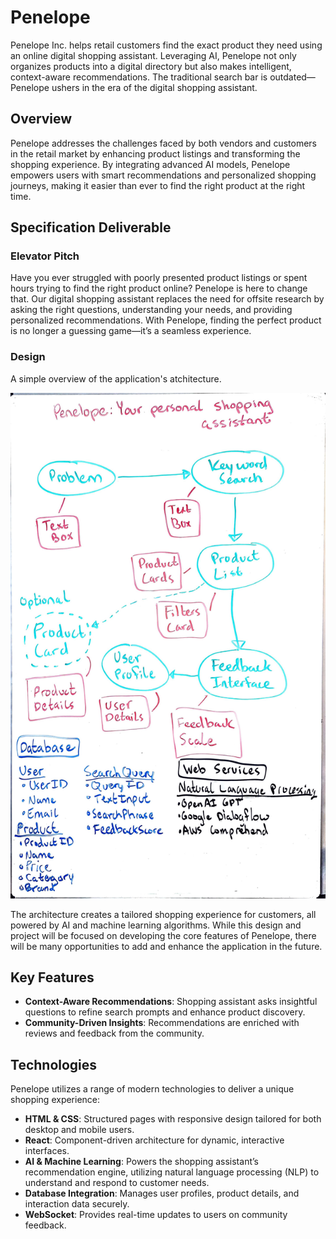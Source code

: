 # Penelope

Penelope Inc. helps retail customers find the exact product they need using an online digital shopping assistant. Leveraging AI, Penelope not only organizes products into a digital directory but also makes intelligent, context-aware recommendations. The traditional search bar is outdated—Penelope ushers in the era of the digital shopping assistant.

## Overview

Penelope addresses the challenges faced by both vendors and customers in the retail market by enhancing product listings and transforming the shopping experience. By integrating advanced AI models, Penelope empowers users with smart recommendations and personalized shopping journeys, making it easier than ever to find the right product at the right time.

## Specification Deliverable

### Elevator Pitch

Have you ever struggled with poorly presented product listings or spent hours trying to find the right product online? Penelope is here to change that. Our digital shopping assistant replaces the need for offsite research by asking the right questions, understanding your needs, and providing personalized recommendations. With Penelope, finding the perfect product is no longer a guessing game—it’s a seamless experience.

### Design
A simple overview of the application's atchitecture.

![A website design flow chart on a whiteboard](2024-08-29_PenelopeApplicationDesign.jpg)

The architecture creates a tailored shopping experience for customers, all powered by AI and machine learning algorithms. While this design and project will be focused on developing the core features of Penelope, there will be many opportunities to add and enhance the application in the future.

## Key Features

- **Context-Aware Recommendations**: Shopping assistant asks insightful questions to refine search prompts and enhance product discovery.
- **Community-Driven Insights**: Recommendations are enriched with reviews and feedback from the community.

## Technologies

Penelope utilizes a range of modern technologies to deliver a unique shopping experience:

- **HTML & CSS**: Structured pages with responsive design tailored for both desktop and mobile users.
- **React**: Component-driven architecture for dynamic, interactive interfaces.
- **AI & Machine Learning**: Powers the shopping assistant’s recommendation engine, utilizing natural language processing (NLP) to understand and respond to customer needs.
- **Database Integration**: Manages user profiles, product details, and interaction data securely.
- **WebSocket**: Provides real-time updates to users on community feedback.
